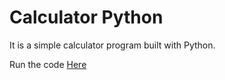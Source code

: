 # Calculator Python

It is a simple calculator program built with Python.

Run the code [Here](https://repl.it/EEET/0)
